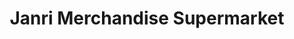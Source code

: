 ---
title: "Janri Merchandise Supermarket"
url: /meycauayan/janri-merchandise-supermarket/
shop: Supermarkt
---